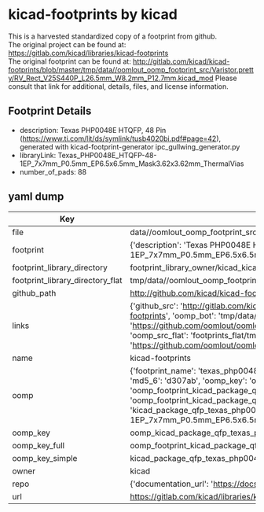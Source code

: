 # kicad-footprints by kicad  
This is a harvested standardized copy of a footprint from github.  
The original project can be found at:  
https://gitlab.com/kicad/libraries/kicad-footprints  
The original footprint can be found at:
http://gitlab.com/kicad/kicad-footprints/blob/master/tmp/data//oomlout_oomp_footprint_src/Varistor.pretty/RV_Rect_V25S440P_L26.5mm_W8.2mm_P12.7mm.kicad_mod
Please consult that link for additional, details, files, and license information.  
## Footprint Details
* description: Texas PHP0048E HTQFP, 48 Pin (https://www.ti.com/lit/ds/symlink/tusb4020bi.pdf#page=42), generated with kicad-footprint-generator ipc_gullwing_generator.py  
* libraryLink: Texas_PHP0048E_HTQFP-48-1EP_7x7mm_P0.5mm_EP6.5x6.5mm_Mask3.62x3.62mm_ThermalVias  
* number_of_pads: 88  
## yaml dump  
| Key | Value |  
| --- | --- |  
| file | data//oomlout_oomp_footprint_src/kicad-footprints/Package_QFP.pretty/Texas_PHP0048E_HTQFP-48-1EP_7x7mm_P0.5mm_EP6.5x6.5mm_Mask3.62x3.62mm_ThermalVias.kicad_mod |  
| footprint | {'description': 'Texas PHP0048E HTQFP, 48 Pin (https://www.ti.com/lit/ds/symlink/tusb4020bi.pdf#page=42), generated with kicad-footprint-generator ipc_gullwing_generator.py', 'libraryLink': 'Texas_PHP0048E_HTQFP-48-1EP_7x7mm_P0.5mm_EP6.5x6.5mm_Mask3.62x3.62mm_ThermalVias', 'number_of_pads': 88} |  
| footprint_library_directory | footprint_library_owner/kicad_kicad-footprints/ |  
| footprint_library_directory_flat | tmp/data//oomlout_oomp_footprint_src/footprints_flat/kicad_package_qfp_texas_php0048e_htqfp_48_1ep_7x7mm_p0_5mm_ep6_5x6_5mm_mask3_62x3_62mm_thermalvias/working |  
| github_path | http://github.com/kicad/kicad-footprints/blob/master/tmp/data//oomlout_oomp_footprint_src/Package_QFP.pretty/Texas_PHP0048E_HTQFP-48-1EP_7x7mm_P0.5mm_EP6.5x6.5mm_Mask3.62x3.62mm_ThermalVias.kicad_mod |  
| links | {'github_src': 'http://gitlab.com/kicad/kicad-footprints/blob/master/tmp/data//oomlout_oomp_footprint_src/Varistor.pretty/RV_Rect_V25S440P_L26.5mm_W8.2mm_P12.7mm.kicad_mod', 'github_src_repo': 'https://gitlab.com/kicad/libraries/kicad-footprints', 'oomp_bot': 'tmp/data//oomlout_oomp_footprint_src/footprints/kicad_package_qfp_texas_php0048e_htqfp_48_1ep_7x7mm_p0_5mm_ep6_5x6_5mm_mask3_62x3_62mm_thermalvias/working', 'oomp_bot_github': 'https://github.com/oomlout/oomlout_oomp_footprint_bot/tree/main/tmp/data//oomlout_oomp_footprint_src/footprints/kicad_package_qfp_texas_php0048e_htqfp_48_1ep_7x7mm_p0_5mm_ep6_5x6_5mm_mask3_62x3_62mm_thermalvias/working', 'oomp_src_flat': 'footprints_flat/tmp/data//oomlout_oomp_footprint_src/footprints_flat/kicad_package_qfp_texas_php0048e_htqfp_48_1ep_7x7mm_p0_5mm_ep6_5x6_5mm_mask3_62x3_62mm_thermalvias/working', 'oomp_src_flat_github': 'https://github.com/oomlout/oomlout_oomp_footprint_src/tree/main/tmp/data//oomlout_oomp_footprint_src/footprints_flat/kicad_package_qfp_texas_php0048e_htqfp_48_1ep_7x7mm_p0_5mm_ep6_5x6_5mm_mask3_62x3_62mm_thermalvias/working'} |  
| name | kicad-footprints |  
| oomp | {'footprint_name': 'texas_php0048e_htqfp_48_1ep_7x7mm_p0_5mm_ep6_5x6_5mm_mask3_62x3_62mm_thermalvias', 'library_name': 'package_qfp', 'md5': 'd307ab0d4f6ab5ccd13ce469ea14d6fb', 'md5_10': 'd307ab0d4f', 'md5_5': 'd307a', 'md5_6': 'd307ab', 'oomp_key': 'oomp_kicad_package_qfp_texas_php0048e_htqfp_48_1ep_7x7mm_p0_5mm_ep6_5x6_5mm_mask3_62x3_62mm_thermalvias', 'oomp_key_extra': 'oomp_footprint_kicad_package_qfp_texas_php0048e_htqfp_48_1ep_7x7mm_p0_5mm_ep6_5x6_5mm_mask3_62x3_62mm_thermalvias', 'oomp_key_full': 'oomp_footprint_kicad_package_qfp_texas_php0048e_htqfp_48_1ep_7x7mm_p0_5mm_ep6_5x6_5mm_mask3_62x3_62mm_thermalvias_d307ab', 'oomp_key_simple': 'kicad_package_qfp_texas_php0048e_htqfp_48_1ep_7x7mm_p0_5mm_ep6_5x6_5mm_mask3_62x3_62mm_thermalvias', 'original_filename': 'data//oomlout_oomp_footprint_src/kicad-footprints/Package_QFP.pretty/Texas_PHP0048E_HTQFP-48-1EP_7x7mm_P0.5mm_EP6.5x6.5mm_Mask3.62x3.62mm_ThermalVias.kicad_mod', 'owner_name': 'kicad'} |  
| oomp_key | oomp_kicad_package_qfp_texas_php0048e_htqfp_48_1ep_7x7mm_p0_5mm_ep6_5x6_5mm_mask3_62x3_62mm_thermalvias |  
| oomp_key_full | oomp_footprint_kicad_package_qfp_texas_php0048e_htqfp_48_1ep_7x7mm_p0_5mm_ep6_5x6_5mm_mask3_62x3_62mm_thermalvias |  
| oomp_key_simple | kicad_package_qfp_texas_php0048e_htqfp_48_1ep_7x7mm_p0_5mm_ep6_5x6_5mm_mask3_62x3_62mm_thermalvias |  
| owner | kicad |  
| repo | {'documentation_url': 'https://docs.github.com/rest/repos/repos#get-a-repository', 'message': 'Not Found'} |  
| url | https://gitlab.com/kicad/libraries/kicad-footprints |  

